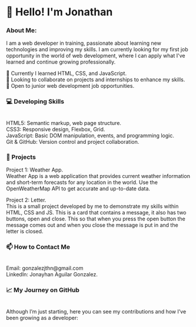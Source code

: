 <h1>👋 Hello! I'm Jonathan</h1>

<h3>About Me:</h3>
I am a web developer in training, passionate about learning new technologies and improving my skills. I am currently looking for my first job opportunity in the world of web development, where I can apply what I've learned and continue growing professionally.<br>

🌱 Currently I learned HTML, CSS, and JavaScript.<br>
🤝 Looking to collaborate on projects and internships to enhance my skills.<br>
💼 Open to junior web development job opportunities.<br>

<h3>💻 Developing Skills</h3><br>
HTML5: Semantic markup, web page structure.<br>
CSS3: Responsive design, Flexbox, Grid.<br>
JavaScript: Basic DOM manipulation, events, and programming logic.<br>
Git & GitHub: Version control and project collaboration.<br>

<h3>🚀 Projects</h3>
Project 1: Weather App.<br>
Weather App is a web application that provides current weather information and short-term forecasts for any location in the world. Use the OpenWeatherMap API to get accurate and up-to-date data.<br>

Project 2: Letter.<br>
This is a small project developed by me to demonstrate my skills within HTML, CSS and JS. This is a card that contains a message, it also has two buttons, open and close. This so that when you press the open button the message comes out and when you close the message is put in and the letter is closed.

<h3>📫 How to Contact Me</h3><br>
Email: gonzalezjthn@gmail.com<br>
LinkedIn: Jonayhan Aguilar Gonzalez.<br>
<h3>📈 My Journey on GitHub</h3><br>
Although I’m just starting, here you can see my contributions and how I’ve been growing as a developer: 

